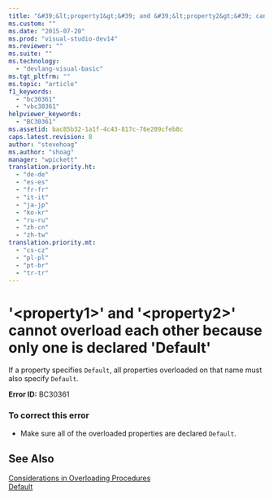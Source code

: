 ```yaml
---
title: "&#39;&lt;property1&gt;&#39; and &#39;&lt;property2&gt;&#39; cannot overload each other because only one is declared &#39;Default&#39; | Microsoft Docs"
ms.custom: ""
ms.date: "2015-07-20"
ms.prod: "visual-studio-dev14"
ms.reviewer: ""
ms.suite: ""
ms.technology: 
  - "devlang-visual-basic"
ms.tgt_pltfrm: ""
ms.topic: "article"
f1_keywords: 
  - "bc30361"
  - "vbc30361"
helpviewer_keywords: 
  - "BC30361"
ms.assetid: bac85b32-1a1f-4c43-817c-76e209cfeb8c
caps.latest.revision: 8
author: "stevehoag"
ms.author: "shoag"
manager: "wpickett"
translation.priority.ht: 
  - "de-de"
  - "es-es"
  - "fr-fr"
  - "it-it"
  - "ja-jp"
  - "ko-kr"
  - "ru-ru"
  - "zh-cn"
  - "zh-tw"
translation.priority.mt: 
  - "cs-cz"
  - "pl-pl"
  - "pt-br"
  - "tr-tr"
---
```

# &#39;&lt;property1&gt;&#39; and &#39;&lt;property2&gt;&#39; cannot overload each other because only one is declared &#39;Default&#39;
If a property specifies `Default`, all properties overloaded on that name must also specify `Default`.  
  
 **Error ID:** BC30361  
  
### To correct this error  
  
-   Make sure all of the overloaded properties are declared `Default`.  
  
## See Also  
 [Considerations in Overloading Procedures](/dotnet/visual-basic/language-reference/procedures/considerations-in-overloading-procedures)   
 [Default](/dotnet/visual-basic/language-reference/modifiers/default)